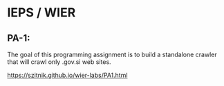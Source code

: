 # IEPS / WIER

## PA-1:
The goal of this programming assignment is to build a standalone crawler that will crawl only .gov.si web sites. 

https://szitnik.github.io/wier-labs/PA1.html
